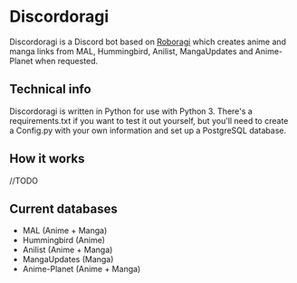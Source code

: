 # Discordoragi
Discordoragi is a Discord bot based on [Roboragi](http://github.com/Nihilate/Roboragi) which creates anime and manga links from MAL, Hummingbird, Anilist, MangaUpdates and Anime-Planet when requested.

## Technical info
Discordoragi is written in Python for use with Python 3. There's a requirements.txt if you want to test it out yourself, but you'll need to create a Config.py with your own information and set up a PostgreSQL database.

## How it works

//TODO

## Current databases
- MAL (Anime + Manga)
- Hummingbird (Anime)
- Anilist (Anime + Manga)
- MangaUpdates (Manga)
- Anime-Planet (Anime + Manga)
